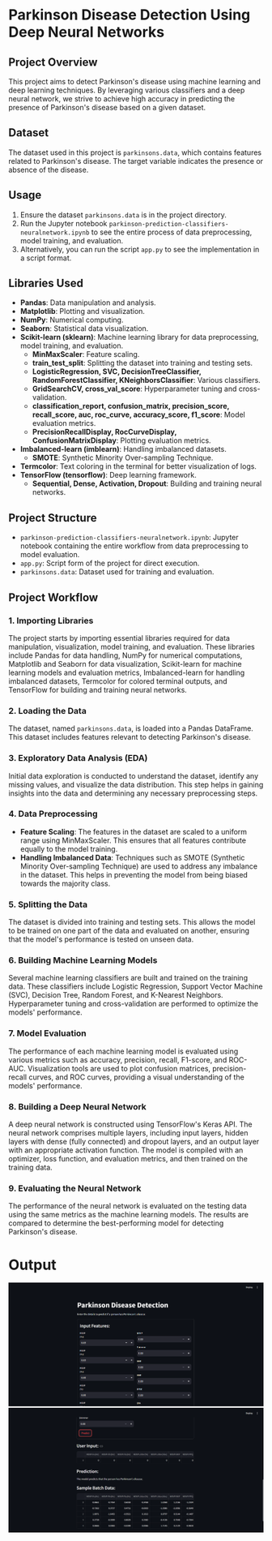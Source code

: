 # Parkinson Disease Detection Using Deep Neural Networks

## Project Overview
This project aims to detect Parkinson's disease using machine learning and deep learning techniques. By leveraging various classifiers and a deep neural network, we strive to achieve high accuracy in predicting the presence of Parkinson's disease based on a given dataset.

## Dataset
The dataset used in this project is `parkinsons.data`, which contains features related to Parkinson's disease. The target variable indicates the presence or absence of the disease.

## Usage
1. Ensure the dataset `parkinsons.data` is in the project directory.
2. Run the Jupyter notebook `parkinson-prediction-classifiers-neuralnetwork.ipynb` to see the entire process of data preprocessing, model training, and evaluation.
3. Alternatively, you can run the script `app.py` to see the implementation in a script format.

## Libraries Used
- **Pandas**: Data manipulation and analysis.
- **Matplotlib**: Plotting and visualization.
- **NumPy**: Numerical computing.
- **Seaborn**: Statistical data visualization.
- **Scikit-learn (sklearn)**: Machine learning library for data preprocessing, model training, and evaluation.
  - **MinMaxScaler**: Feature scaling.
  - **train_test_split**: Splitting the dataset into training and testing sets.
  - **LogisticRegression, SVC, DecisionTreeClassifier, RandomForestClassifier, KNeighborsClassifier**: Various classifiers.
  - **GridSearchCV, cross_val_score**: Hyperparameter tuning and cross-validation.
  - **classification_report, confusion_matrix, precision_score, recall_score, auc, roc_curve, accuracy_score, f1_score**: Model evaluation metrics.
  - **PrecisionRecallDisplay, RocCurveDisplay, ConfusionMatrixDisplay**: Plotting evaluation metrics.
- **Imbalanced-learn (imblearn)**: Handling imbalanced datasets.
  - **SMOTE**: Synthetic Minority Over-sampling Technique.
- **Termcolor**: Text coloring in the terminal for better visualization of logs.
- **TensorFlow (tensorflow)**: Deep learning framework.
  - **Sequential, Dense, Activation, Dropout**: Building and training neural networks.

## Project Structure
- `parkinson-prediction-classifiers-neuralnetwork.ipynb`: Jupyter notebook containing the entire workflow from data preprocessing to model evaluation.
- `app.py`: Script form of the project for direct execution.
- `parkinsons.data`: Dataset used for training and evaluation.

## Project Workflow

### 1. Importing Libraries
The project starts by importing essential libraries required for data manipulation, visualization, model training, and evaluation. These libraries include Pandas for data handling, NumPy for numerical computations, Matplotlib and Seaborn for data visualization, Scikit-learn for machine learning models and evaluation metrics, Imbalanced-learn for handling imbalanced datasets, Termcolor for colored terminal outputs, and TensorFlow for building and training neural networks.

### 2. Loading the Data
The dataset, named `parkinsons.data`, is loaded into a Pandas DataFrame. This dataset includes features relevant to detecting Parkinson's disease.

### 3. Exploratory Data Analysis (EDA)
Initial data exploration is conducted to understand the dataset, identify any missing values, and visualize the data distribution. This step helps in gaining insights into the data and determining any necessary preprocessing steps.

### 4. Data Preprocessing
- **Feature Scaling**: The features in the dataset are scaled to a uniform range using MinMaxScaler. This ensures that all features contribute equally to the model training.
- **Handling Imbalanced Data**: Techniques such as SMOTE (Synthetic Minority Over-sampling Technique) are used to address any imbalance in the dataset. This helps in preventing the model from being biased towards the majority class.

### 5. Splitting the Data
The dataset is divided into training and testing sets. This allows the model to be trained on one part of the data and evaluated on another, ensuring that the model's performance is tested on unseen data.

### 6. Building Machine Learning Models
Several machine learning classifiers are built and trained on the training data. These classifiers include Logistic Regression, Support Vector Machine (SVC), Decision Tree, Random Forest, and K-Nearest Neighbors. Hyperparameter tuning and cross-validation are performed to optimize the models' performance.

### 7. Model Evaluation
The performance of each machine learning model is evaluated using various metrics such as accuracy, precision, recall, F1-score, and ROC-AUC. Visualization tools are used to plot confusion matrices, precision-recall curves, and ROC curves, providing a visual understanding of the models' performance.

### 8. Building a Deep Neural Network
A deep neural network is constructed using TensorFlow's Keras API. The neural network comprises multiple layers, including input layers, hidden layers with dense (fully connected) and dropout layers, and an output layer with an appropriate activation function. The model is compiled with an optimizer, loss function, and evaluation metrics, and then trained on the training data.

### 9. Evaluating the Neural Network
The performance of the neural network is evaluated on the testing data using the same metrics as the machine learning models. The results are compared to determine the best-performing model for detecting Parkinson's disease.

# Output
![alt text](<Screenshot 2024-06-21 092639.png>) 
![alt text](<Screenshot 2024-06-21 092609.png>)